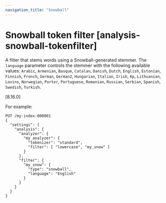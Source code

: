 ```yaml
---
navigation_title: "Snowball"
---
```


# Snowball token filter [analysis-snowball-tokenfilter]


A filter that stems words using a Snowball-generated stemmer. The `language` parameter controls the stemmer with the following available values: `Arabic`, `Armenian`, `Basque`, `Catalan`, `Danish`, `Dutch`, `English`, `Estonian`, `Finnish`, `French`, `German`, `German2`, `Hungarian`, `Italian`, `Irish`, `Kp`, `Lithuanian`, `Lovins`, `Norwegian`, `Porter`, `Portuguese`, `Romanian`, `Russian`, `Serbian`, `Spanish`, `Swedish`, `Turkish`.

[8.16.0]

For example:

```console
PUT /my-index-000001
{
  "settings": {
    "analysis": {
      "analyzer": {
        "my_analyzer": {
          "tokenizer": "standard",
          "filter": [ "lowercase", "my_snow" ]
        }
      },
      "filter": {
        "my_snow": {
          "type": "snowball",
          "language": "English"
        }
      }
    }
  }
}
```

